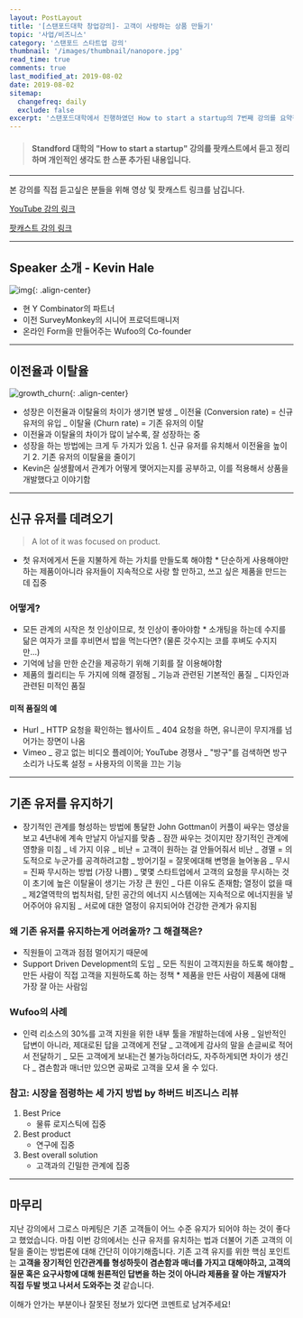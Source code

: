 ```yaml
---
layout: PostLayout
title: '[스탠포드대학 창업강의]- 고객이 사랑하는 상품 만들기'
topic: '사업/비즈니스'
category: '스탠포드 스타트업 강의'
thumbnail: '/images/thumbnail/nanopore.jpg'
read_time: true
comments: true
last_modified_at: 2019-08-02
date: 2019-08-02
sitemap:
  changefreq: daily
  exclude: false
excerpt: '스탠포드대학에서 진행하였던 How to start a startup의 7번째 강의를 요약정리한 글입니다.'
---
```


> #### Standford 대학의 "How to start a startup" 강의를 팟캐스트에서 듣고 정리하며 개인적인 생각도 한 스푼 추가된 내용입니다.

---

본 강의를 직접 듣고싶은 분들을 위해 영상 및 팟캐스트 링크를 남깁니다.

[YouTube 강의 링크](https://youtu.be/sz_LgBAGYyo)

[팟캐스트 강의 링크](https://player.fm/series/how-to-start-a-startup/07-kevin-hale-how-to-build-products-users-love)

---

## Speaker 소개 - Kevin Hale

![img](https://images.yourstory.com/cs/wordpress/2014/10/Kevin-Hale.jpg?fm=png&auto=format){: .align-center}

- 현 Y Combinator의 파트너
- 이전 SurveyMonkey의 시니어 프로덕트매니저
- 온라인 Form을 만들어주는 Wufoo의 Co-founder

---

## 이전율과 이탈율

![growth_churn](https://github.com/chansbro/chansbro.github.io/blob/master/assets/images/startup/churn.png?raw=true){: .align-center}

- 성장은 이전율과 이탈율의 차이가 생기면 발생
  _ 이전율 (Conversion rate) = 신규 유저의 유입
  _ 이탈율 (Churn rate) = 기존 유저의 이탈
- 이전율과 이탈율의 차이가 많이 날수록, 잘 성장하는 중
- 성장을 하는 방법에는 크게 두 가지가 있음 1. 신규 유저를 유치해서 이전율을 높이기 2. 기존 유저의 이탈율을 줄이기
- Kevin은 실생활에서 관계가 어떻게 맺어지는지를 공부하고, 이를 적용해서 상품을 개발했다고 이야기함

---

## 신규 유저를 데려오기

> A lot of it was focused on product.

- 첫 유저에게서 돈을 지불하게 하는 가치를 만들도록 해야함 \* 단순하게 사용해야만하는 제품이아니라 유저들이 지속적으로 사랑 할 만하고, 쓰고 싶은 제품을 만드는데 집중

### 어떻게?

- 모든 관계의 시작은 첫 인상이므로, 첫 인상이 좋아야함 \* 소개팅을 하는데 수지를 닮은 여자가 코를 후비면서 밥을 먹는다면? (물론 갓수지는 코를 후벼도 수지지만...)
- 기억에 남을 만한 순간을 제공하기 위해 기회를 잘 이용해야함
- 제품의 퀄리티는 두 가지에 의해 결정됨
  _ 기능과 관련된 기본적인 품질
  _ 디자인과 관련된 미적인 품질

#### 미적 품질의 예

- Hurl
  _ HTTP 요청을 확인하는 웹사이트
  _ 404 요청을 하면, 유니콘이 무지개를 넘어가는 장면이 나옴
- Vimeo
  _ 광고 없는 비디오 플레이어; YouTube 경쟁사
  _ "방구"를 검색하면 방구소리가 나도록 설정 = 사용자의 이목을 끄는 기능

---

## 기존 유저를 유지하기

- 장기적인 관계를 형성하는 방법에 통달한 John Gottman이 커플이 싸우는 영상을 보고 4년내에 계속 만날지 아닐지를 맞춤
  _ 잠깐 싸우는 것이지만 장기적인 관계에 영향을 미침
  _ 네 가지 이유
  _ 비난 = 고객이 원하는 걸 안들어줘서 비난
  _ 경멸 = 의도적으로 누군가를 공격하려고함
  _ 방어기질 = 잘못에대해 변명을 늘어놓음
  _ 무시 = 진짜 무시하는 방법 (가장 나쁨)
  _ 몇몇 스타트업에서 고객의 요청을 무시하는 것이 초기에 높은 이탈율이 생기는 가장 큰 원인
  _ 다른 이유도 존재함; 열정이 없을 때
  _ 제2열역학의 법칙처럼, 닫힌 공간의 에너지 시스템에는 지속적으로 에너지원을 넣어주어야 유지됨
  _ 서로에 대한 열정이 유지되어야 건강한 관계가 유지됨

### 왜 기존 유저를 유지하는게 어려울까? 그 해결책은?

- 직원들이 고객과 점점 멀어지기 때문에
- Support Driven Development의 도입
  _ 모든 직원이 고객지원을 하도록 해야함
  _ 만든 사람이 직접 고객을 지원하도록 하는 정책 \* 제품을 만든 사람이 제품에 대해 가장 잘 아는 사람임

### Wufoo의 사례

- 인력 리소스의 30%를 고객 지원을 위한 내부 툴을 개발하는데에 사용
  _ 일반적인 답변이 아니라, 제대로된 답을 고객에게 전달
  _ 고객에게 감사의 말을 손글씨로 적어서 전달하기
  _ 모든 고객에게 보내는건 불가능하더라도, 자주하게되면 차이가 생긴다
  _ 겸손함과 매너만 있으면 공짜로 고객을 모셔 올 수 있다.

### 참고: 시장을 점령하는 세 가지 방법 by 하버드 비즈니스 리뷰

1. Best Price
   - 물류 로지스틱에 집중
2. Best product
   - 연구에 집중
3. Best overall solution
   - 고객과의 긴밀한 관계에 집중

---

## 마무리

지난 강의에서 그로스 마케팅은 기존 고객들이 어느 수준 유지가 되어야 하는 것이 좋다고 했었습니다.
마침 이번 강의에서는 신규 유저를 유치하는 법과 더불어 기존 고객의 이탈을 줄이는 방법론에 대해 간단히 이야기해줍니다.
기존 고객 유지를 위한 핵심 포인트는 **고객을 장기적인 인간관계를 형성하듯이 겸손함과 매너를 가지고 대해야하고, 고객의 질문 혹은 요구사항에 대해 원론적인 답변을 하는 것이 아니라 제품을 잘 아는 개발자가 직접 두발 벗고 나서서 도와주는 것** 같습니다.

이해가 안가는 부분이나 잘못된 정보가 있다면 코멘트로 남겨주세요!
